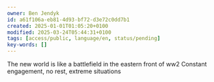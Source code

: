 ```yaml
---
owner: Ben Jendyk
id: a61f106a-eb81-4d93-bf72-d3e72c0dd7b1
created: 2025-01-01T01:05:20+0100
modified: 2025-03-24T05:44:31+0100
tags: [access/public, language/en, status/pending]
key-words: []
---
```


The new world is like a battlefield in the eastern front of ww2 
Constant engagement, no rest, extreme situations